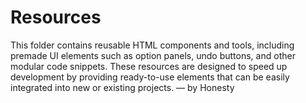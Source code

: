 # Resources
This folder contains reusable HTML components and tools, including premade UI elements such as option panels, undo buttons, and other modular code snippets. These resources are designed to speed up development by providing ready-to-use elements that can be easily integrated into new or existing projects. — by Honesty
